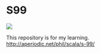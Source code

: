 # S99

![](https://github.com/kzmat/s-99/workflows/test/badge.svg)

This repository is for my learning.  
http://aperiodic.net/phil/scala/s-99/